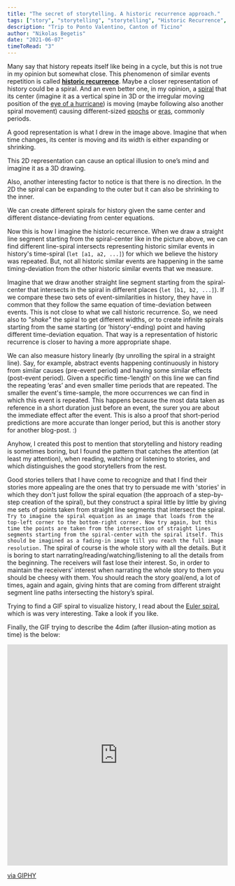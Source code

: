```yaml
---
title: "The secret of storytelling. A historic recurrence approach."
tags: ["story", "storytelling", "storytelling", "Historic Recurrence", "spiral", "thoughts", "June", "2021"]
description: "Trip to Ponto Valentino, Canton of Ticino"
author: "Nikolas Begetis"
date: "2021-06-07"
timeToRead: "3"
---
```


Many say that history repeats itself like being in a cycle, but this is not true in my opinion but somewhat close. This phenomenon of similar events repetition is called **<a href="https://en.wikipedia.org/wiki/Historic_recurrence" target="_blank">historic recurrence</a>**.
Maybe a closer representation of history could be a spiral. And an even better one, in my opinion, a <a href="https://en.wikipedia.org/wiki/Spiral" target="_blank">spiral</a> that its center 
(imagine it as a vertical spine in 3D or the irregular moving position of the <a href=" https://en.wikipedia.org/wiki/Eye_(cyclone)" target="_blank">eye of a hurricane</a>) 
is moving (maybe following also another spiral movement) causing different-sized <a href="https://en.wikipedia.org/wiki/Epoch" target="_blank">epochs</a> or <a href="https://en.wikipedia.org/wiki/Era" target="_blank">eras</a>, commonly periods.

A good representation is what I drew in the image above. Imagine that when time changes, its center is moving and its width is either expanding or shrinking.

This 2D representation can cause an optical illusion to one’s mind and imagine it as a 3D drawing. 

Also, another interesting factor to notice is that there is no direction. In the 2D the spiral can be expanding to the outer but it can also be shrinking to the inner.

We can create different spirals for history given the same center and different distance-deviating from center equations.

Now this is how I imagine the historic recurrence. When we draw a straight line segment starting from the spiral-center like in the picture above, we can find different line-spiral intersects representing historic similar events in history's time-spiral (`let [a1, a2, ...]`) for which we believe the history was repeated. But, not all historic similar events are happening in the same timing-deviation from the other historic similar events that we measure. 

Imagine that we draw another straight line segment starting from the spiral-center that intersects in the spiral in different places (`let [b1, b2, ...]`). If we compare these two sets of event-similarities in history, they have in common that they follow the same equation of time-deviation between events. This is not close to what we call historic recurrence. So, we need also to *"shake"* the spiral to get different widths, or to create infinite spirals starting from the same starting (or ‘history’-ending) point and having different time-deviation equation. That way is a representation of historic recurrence is closer to having a more appropriate shape. 

We can also measure history linearly (by unrolling the spiral in a straight line). Say, for example, abstract events happening continuously in history from similar causes (pre-event period) and having some similar effects (post-event period). Given a specific time-‘length’ on this line we can find the repeating ‘eras’ and even smaller time periods that are repeated. The smaller the event's time-sample, the more occurrences we can find in which this event is repeated. This happens because the most data taken as reference in a short duration just before an event, the surer you are about the immediate effect after the event. This is also a proof that short-period predictions are more accurate than longer period, but this is another story for another blog-post. :)

Anyhow, I created this post to mention that storytelling and history reading is sometimes boring, but I found the pattern that catches the attention (at least my attention), when reading, watching or listening to stories, and which distinguishes the good storytellers from the rest.

Good stories tellers that I have come to recognize and that I find their stories more appealing are the ones that try to persuade me with 'stories' in which they don't just follow the spiral equation (the approach of a step-by-step creation of the spiral), but they construct a spiral little by little by giving me sets of points taken from straight line segments that intersect the spiral.
```Try to imagine the spiral equation as an image that loads from the top-left corner to the bottom-right corner. Now try again, but this time the points are taken from the intersection of straight lines segments starting from the spiral-center with the spiral itself. This should be imagined as a fading-in image till you reach the full image resolution.``` 
The spiral of course is the whole story with all the details. But it is boring to start narrating/reading/watching/listening to all the details from the beginning. The receivers will fast lose their interest. So, in order to maintain the receivers’ interest when narrating the whole story to them you should be cheesy with them. You should reach the story goal/end, a lot of times, again and again, giving hints that are coming from different straight segment line paths intersecting the history’s spiral. 

Trying to find a GIF spiral to visualize history, I read about the <a href="https://en.wikipedia.org/wiki/Euler_spiral" target="_blank">Euler spiral</a>, which is was very interesting. Take a look if you like. 


Finally, the GIF trying to describe the 4dim (after illusion-ating motion as time) is the below:


<div style="width:100%;height:0;padding-bottom:100%;position:relative;"><iframe src="https://giphy.com/embed/9MCt8bNaYzp60" width="100%" height="100%" style="position:absolute" frameBorder="0" class="giphy-embed" allowFullScreen></iframe></div><p><a href="https://giphy.com/gifs/op-art-kilavaish-9MCt8bNaYzp60">via GIPHY</a></p>
